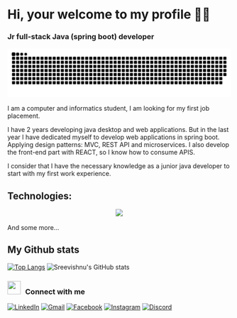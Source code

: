 # Hi, your welcome to my profile 🙋‍♂️ 

### Jr full-stack Java (spring boot) developer


<div align="center">
  <img  src="https://github.com/1999AZZAR/1999AZZAR/blob/main/resources/img/grid-snake.svg"
       alt="snake" /></a>
</div>

I am a computer and informatics student, I am looking for my first job placement.

I have 2 years developing java desktop and web applications. But in the last year I have dedicated myself to develop web applications in spring boot. Applying design patterns: MVC, REST API and microservices. I also develop the front-end part with REACT, so I know how to consume APIS.

I consider that I have the necessary knowledge as a junior java developer to start with my first work experience.


## Technologies:
<!--tech stack icons-->
<p align="center">
  <a href="https://skillicons.dev">
    <img src="https://skillicons.dev/icons?i=java,spring,idea,mongodb,mysql,sqlite,firebase,postman,docker,html,css,js,react,bootstrap,jquery,cpp,figma,github,git,vscode&perline=14" />
  </a>
</p>
And some more...

## My Github stats

[![Top Langs](https://github-readme-stats.vercel.app/api/top-langs/?username=RPantaX&layout=compact&theme=gotham)](https://github.com/RPantaX/github-readme-stats)
![Sreevishnu's GitHub stats](https://github-readme-stats.vercel.app/api?username=RPantaX&hide=issues&show_icons=true&theme=gotham)

<h3 align="left" > <img src="https://media.giphy.com/media/iY8CRBdQXODJSCERIr/giphy.gif" width="30" height="30" style="margin-right: 10px;">Connect with me </h3>

[![LinkedIn](https://img.shields.io/badge/LinkedIn-0077B5?style=for-the-badge&logo=linkedin&logoColor=white)](https://www.linkedin.com/in/jefferson-panta-195692236/)
[![Gmail](https://img.shields.io/badge/Gmail-D14836?style=for-the-badge&logo=gmail&logoColor=white)](mailto:pantajefferson173@gmail.com)
[![Facebook](https://img.shields.io/badge/Facebook-1877F2?style=for-the-badge&logo=facebook&logoColor=white)](https://www.facebook.com/jeffersonalessandro.pantaruiz.3)
[![Instagram](https://img.shields.io/badge/Instagram-E4405F?style=for-the-badge&logo=instagram&logoColor=white)](https://www.instagram.com/rpantax)
[![Discord](https://img.shields.io/badge/Discord-7289DA?style=for-the-badge&logo=discord&logoColor=white)](https://discordapp.com/users/rpantax)

